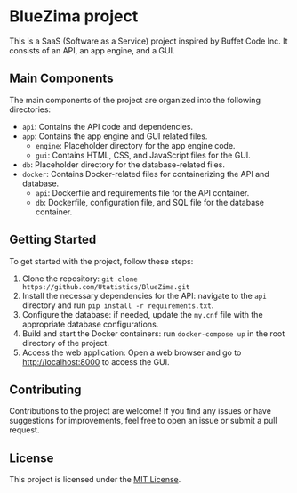 # BlueZima project

This is a SaaS (Software as a Service) project inspired by Buffet Code Inc. It consists of an API, an app engine, and a GUI.

## Main Components

The main components of the project are organized into the following directories:

- `api`: Contains the API code and dependencies.
- `app`: Contains the app engine and GUI related files.
    - `engine`: Placeholder directory for the app engine code.
    - `gui`: Contains HTML, CSS, and JavaScript files for the GUI.
- `db`: Placeholder directory for the database-related files.
- `docker`: Contains Docker-related files for containerizing the API and database.
    - `api`: Dockerfile and requirements file for the API container.
    - `db`: Dockerfile, configuration file, and SQL file for the database container.

## Getting Started

To get started with the project, follow these steps:

1. Clone the repository: `git clone https://github.com/Utatistics/BlueZima.git`
2. Install the necessary dependencies for the API: navigate to the `api` directory and run `pip install -r requirements.txt`.
3. Configure the database: if needed, update the `my.cnf` file with the appropriate database configurations.
4. Build and start the Docker containers: run `docker-compose up` in the root directory of the project.
5. Access the web application: Open a web browser and go to [http://localhost:8000](http://localhost:8000) to access the GUI.

## Contributing

Contributions to the project are welcome! If you find any issues or have suggestions for improvements, feel free to open an issue or submit a pull request.

## License

This project is licensed under the [MIT License](LICENSE).

